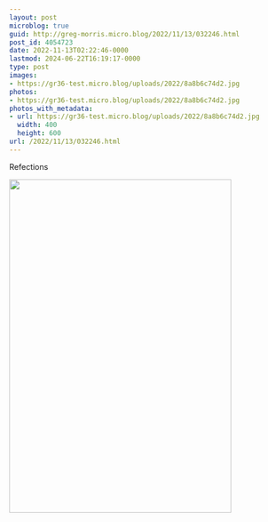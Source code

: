 ```yaml
---
layout: post
microblog: true
guid: http://greg-morris.micro.blog/2022/11/13/032246.html
post_id: 4054723
date: 2022-11-13T02:22:46-0000
lastmod: 2024-06-22T16:19:17-0000
type: post
images:
- https://gr36-test.micro.blog/uploads/2022/8a8b6c74d2.jpg
photos:
- https://gr36-test.micro.blog/uploads/2022/8a8b6c74d2.jpg
photos_with_metadata:
- url: https://gr36-test.micro.blog/uploads/2022/8a8b6c74d2.jpg
  width: 400
  height: 600
url: /2022/11/13/032246.html
---
```

Refections

<img src="https://gr36-test.micro.blog/uploads/2022/8a8b6c74d2.jpg" width="400" height="600" alt="">
